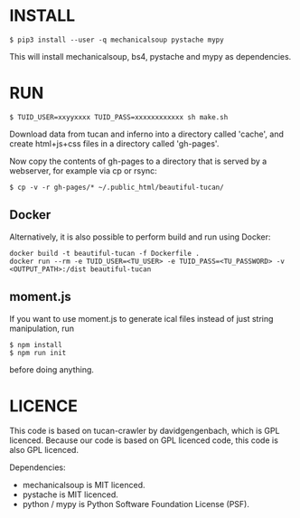 # INSTALL

~~~
$ pip3 install --user -q mechanicalsoup pystache mypy
~~~

This will install mechanicalsoup, bs4, pystache and mypy as dependencies.

# RUN

~~~
$ TUID_USER=xxyyxxxx TUID_PASS=xxxxxxxxxxxx sh make.sh
~~~

Download data from tucan and inferno into a directory called 'cache', and
create html+js+css files in a directory called 'gh-pages'.

Now copy the contents of gh-pages to a directory that is served by a webserver,
for example via cp or rsync:

~~~
$ cp -v -r gh-pages/* ~/.public_html/beautiful-tucan/
~~~

## Docker

Alternatively, it is also possible to perform build and run using Docker:

~~~
docker build -t beautiful-tucan -f Dockerfile .
docker run --rm -e TUID_USER=<TU_USER> -e TUID_PASS=<TU_PASSWORD> -v <OUTPUT_PATH>:/dist beautiful-tucan
~~~

## moment.js
If you want to use moment.js to generate ical files instead of just string manipulation, run

~~~
$ npm install
$ npm run init
~~~

before doing anything.

# LICENCE

This code is based on tucan-crawler by davidgengenbach, which is GPL licenced.
Because our code is based on GPL licenced code, this code is also GPL licenced.

Dependencies:
* mechanicalsoup is MIT licenced.
* pystache is MIT licenced.
* python / mypy is Python Software Foundation License (PSF).
